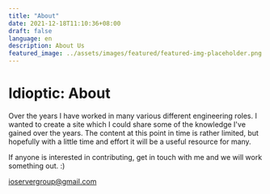```yaml
---
title: "About"
date: 2021-12-18T11:10:36+08:00
draft: false
language: en
description: About Us
featured_image: ../assets/images/featured/featured-img-placeholder.png
---
```


# Idioptic: About

Over the years I have worked in many various different engineering roles. I wanted to create a site 
which I could share some of the knowledge I've gained over the years. The content at this point in time
is rather limited, but hopefully with a little time and effort it will be a useful resource for many. 

If anyone is interested in contributing, get in touch with me and we will work something out. :) 

ioservergroup@gmail.com
